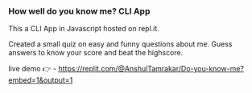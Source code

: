 ### How well do you know me? CLI App
This a CLI App in Javascript hosted on repl.it. 

Created a small quiz on easy and funny questions about me. Guess answers to know your score and beat the highscore.


live demo 👉 - https://replit.com/@AnshulTamrakar/Do-you-know-me?embed=1&output=1

